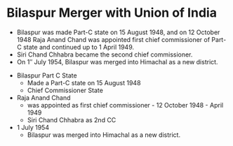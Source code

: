 # Bilaspur Merger with Union of India
- Bilaspur was made Part-C state on 15 August 1948, and on 12 October 1948 Raja Anand Chand was appointed first chief commissioner of Part-C state and continued up to 1 April 1949.
- Siri Chand Chhabra became the second chief commissioner.
- On 1″ July 1954, Bilaspur was merged into Himachal as a new district.
* Bilaspur Part C State
	* Made a Part-C state on 15 August 1948
	* Chief Commissioner State
* Raja Anand Chand
	* was appointed as first chief commissioner - 12 October 1948 - April 1949
	* Siri Chand Chhabra as 2nd CC
* 1 July 1954
	* Bilaspur was merged into Himachal as a new district.
